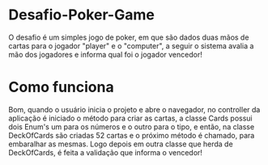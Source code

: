 # Desafio-Poker-Game

O desafio é um simples jogo de poker, em que são dados duas mãos de cartas para o jogador "player" e o "computer", a seguir o sistema avalia a mão dos jogadores e informa qual foi o jogador vencedor!

# Como funciona

Bom, quando o usuário inicia o projeto e abre o navegador, no controller da aplicação é iniciado o método para criar as cartas, a classe Cards possui dois Enum's um para os números e o outro para o tipo, e então, na classe DeckOfCards são criadas 52 cartas e o próximo método é chamado, para embaralhar as mesmas. 
Logo depois em outra classe que herda de DeckOfCards, é feita a validação que informa o vencedor!

